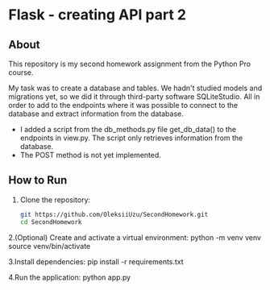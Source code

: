 # Flask - creating API part 2

## About

This repository is my second homework assignment from the Python Pro course. 

My task was to create a database and tables. 
We hadn't studied models and migrations yet, so we did it through third-party software SQLiteStudio. 
All in order to add to the endpoints where it was possible to connect to the database and extract information from the database. 

 - I added a script from the db_methods.py file get_db_data() to the endpoints in view.py. The script only retrieves information from the database.
 - The POST method is not yet implemented.

## How to Run

1. Clone the repository:  
   ```bash
   git https://github.com/OleksiiUzu/SecondHomework.git
   cd SecondHomework
2.(Optional) Create and activate a virtual environment:
  python -m venv venv
  source venv/bin/activate

3.Install dependencies:
  pip install -r requirements.txt

4.Run the application:
  python app.py
